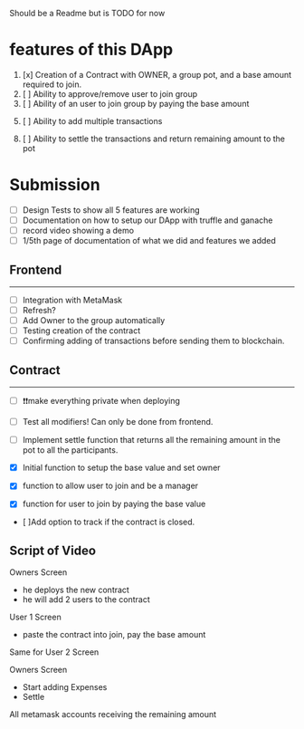 Should be a Readme but is TODO for now

# features of this DApp

 1. [x] Creation of a Contract with OWNER, a group pot, and a base amount required to join.
 2. [ ] Ability to approve/remove user to join group
 3. [ ] Ability of an user to join group by paying the base amount
 <!-- 4. [ ] Ability to promote/demote user to add transactions -->
 5. [ ] Ability to add multiple transactions
 <!-- 6. [ ] ~~Add partial transactions❓~~ -->
 <!-- 7. [ ] Ability to obtain current users and their contributions -->
 8. [ ] Ability to settle the transactions and return remaining amount to the pot

# Submission

 - [ ] Design Tests to show all 5 features are working
 - [ ] Documentation on how to setup our DApp with truffle and ganache
 - [ ] record video showing a demo
 - [ ] 1/5th page of documentation of what we did and features we added

## Frontend

---

 - [ ] Integration with MetaMask
 - [ ] Refresh?
 - [ ] Add Owner to the group automatically
 - [ ] Testing creation of the contract
 - [ ] Confirming adding of transactions before sending them to blockchain.

## Contract

---

 - [ ] ❗❗make everything private when deploying

 - [ ] Test all modifiers! Can only be done from frontend.
 - [ ] Implement settle function that returns all the remaining amount in the pot to all the participants.
 - [x] Initial function to setup the base value and set owner
 - [x] function to allow user to join and be a manager 
 - [x] function for user to join by paying the base value
 - [ ]Add option to track if the contract is closed.

## Script of Video
Owners Screen
- he deploys the new contract
- he will add 2 users to the contract
  
User 1 Screen
- paste the contract into join, pay the base amount

Same for User 2 Screen

Owners Screen
- Start adding Expenses
- Settle

All metamask accounts receiving the remaining amount
